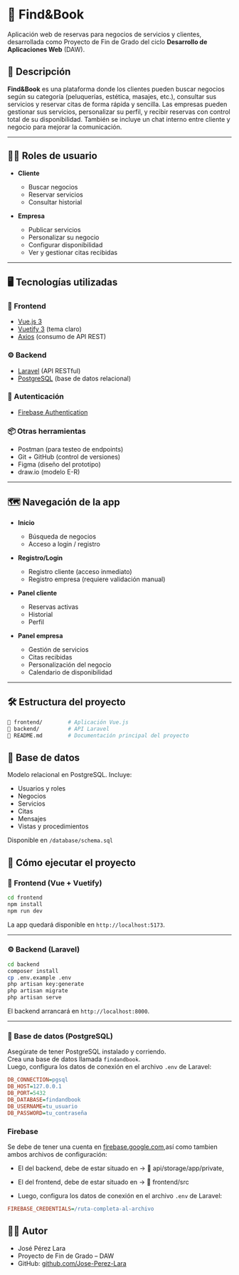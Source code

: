 # 📘 Find&Book

Aplicación web de reservas para negocios de servicios y clientes, desarrollada como Proyecto de Fin de Grado del ciclo **Desarrollo de Aplicaciones Web** (DAW).

## 📌 Descripción

**Find&Book** es una plataforma donde los clientes pueden buscar negocios según su categoría (peluquerías, estética, masajes, etc.), consultar sus servicios y reservar citas de forma rápida y sencilla. Las empresas pueden gestionar sus servicios, personalizar su perfil, y recibir reservas con control total de su disponibilidad. También se incluye un chat interno entre cliente y negocio para mejorar la comunicación.

---

## 🧑‍💼 Roles de usuario

- **Cliente**
  - Buscar negocios
  - Reservar servicios
  - Consultar historial

- **Empresa**
  - Publicar servicios
  - Personalizar su negocio
  - Configurar disponibilidad
  - Ver y gestionar citas recibidas

---

## 🖥️ Tecnologías utilizadas

### 🔧 Frontend
- [Vue.js 3](https://vuejs.org/)
- [Vuetify 3](https://vuetifyjs.com/) (tema claro)
- [Axios](https://axios-http.com/) (consumo de API REST)

### ⚙️ Backend
- [Laravel](https://laravel.com/) (API RESTful)
- [PostgreSQL](https://www.postgresql.org/) (base de datos relacional)

### 🔐 Autenticación
- [Firebase Authentication](https://firebase.google.com/products/auth)

### 📦 Otras herramientas
- Postman (para testeo de endpoints)
- Git + GitHub (control de versiones)
- Figma (diseño del prototipo)
- draw.io (modelo E-R)

---

## 🗺️ Navegación de la app

- **Inicio**
  - Búsqueda de negocios
  - Acceso a login / registro

- **Registro/Login**
  - Registro cliente (acceso inmediato)
  - Registro empresa (requiere validación manual)

- **Panel cliente**
  - Reservas activas
  - Historial
  - Perfil

- **Panel empresa**
  - Gestión de servicios
  - Citas recibidas
  - Personalización del negocio
  - Calendario de disponibilidad

---

## 🛠️ Estructura del proyecto

```bash
📁 frontend/        # Aplicación Vue.js
📁 backend/         # API Laravel
📄 README.md        # Documentación principal del proyecto
```

## 📄 Base de datos

Modelo relacional en PostgreSQL. Incluye:
- Usuarios y roles
- Negocios
- Servicios
- Citas
- Mensajes
- Vistas y procedimientos

Disponible en `/database/schema.sql`

## 🧪 Cómo ejecutar el proyecto

### 🚀 Frontend (Vue + Vuetify)

```bash
cd frontend
npm install
npm run dev
```

La app quedará disponible en `http://localhost:5173`.

---

### ⚙️ Backend (Laravel)

```bash
cd backend
composer install
cp .env.example .env
php artisan key:generate
php artisan migrate
php artisan serve
```

El backend arrancará en `http://localhost:8000`.

---

### 🧱 Base de datos (PostgreSQL)

Asegúrate de tener PostgreSQL instalado y corriendo.  
Crea una base de datos llamada `findandbook`.  
Luego, configura los datos de conexión en el archivo `.env` de Laravel:

```ini
DB_CONNECTION=pgsql
DB_HOST=127.0.0.1
DB_PORT=5432
DB_DATABASE=findandbook
DB_USERNAME=tu_usuario
DB_PASSWORD=tu_contraseña
```

### Firebase
Se debe de tener una cuenta en [firebase.google.com](https://firebase.google.com/),así como tambien ambos archivos de configuración:
- El del backend, debe de estar situado en -> 📁 api/storage/app/private,
- El del frontend, debe de estar situado en -> 📁 frontend/src

- Luego, configura los datos de conexión en el archivo `.env` de Laravel:

```ini
FIREBASE_CREDENTIALS=/ruta-completa-al-archivo
```

## 👨‍🎓 Autor

- José Pérez Lara  
- Proyecto de Fin de Grado – DAW  
- GitHub: [github.com/Jose-Perez-Lara](https://github.com/Jose-Perez-Lara)
